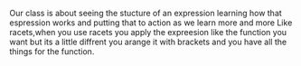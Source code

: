 Our class is about seeing the stucture of an expression learning how that espression works and putting that to action as we learn more and more Like racets,when you use racets you apply the expreesion like the function you want but its a little diffrent you arange it with brackets and you have all the things for the function.
